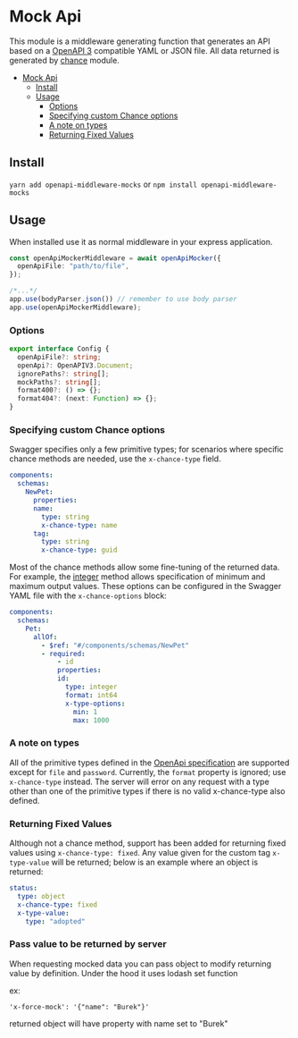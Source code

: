 # Mock Api

This module is a middleware generating function that generates an API based on a [OpenAPI 3](https://swagger.io/docs/specification/basic-structure/) compatible YAML or JSON file. All data returned is generated by [chance](https://chancejs.com/) module.

- [Mock Api](#mock-api)
  - [Install](#install)
  - [Usage](#usage)
    - [Options](#options)
    - [Specifying custom Chance options](#specifying-custom-chance-options)
    - [A note on types](#a-note-on-types)
    - [Returning Fixed Values](#returning-fixed-values)

## Install

`yarn add openapi-middleware-mocks`
or
`npm install openapi-middleware-mocks`

## Usage

When installed use it as normal middleware in your express application.

```ts
const openApiMockerMiddleware = await openApiMocker({
  openApiFile: "path/to/file",
});

/*...*/
app.use(bodyParser.json()) // remember to use body parser
app.use(openApiMockerMiddleware);
```

### Options

```ts
export interface Config {
  openApiFile?: string;
  openApi?: OpenAPIV3.Document;
  ignorePaths?: string[];
  mockPaths?: string[];
  format400?: () => {};
  format404?: (next: Function) => {};
}
```

### Specifying custom Chance options

Swagger specifies only a few primitive types; for scenarios where specific chance methods are needed, use the `x-chance-type` field.

```yaml
components:
  schemas:
    NewPet:
      properties:
      name:
        type: string
        x-chance-type: name
      tag:
        type: string
        x-chance-type: guid
```

Most of the chance methods allow some fine-tuning of the returned data. For example, the [integer](https://chancejs.com/basics/integer.html) method allows specification of minimum and maximum output values. These options can be configured in the Swagger YAML file with the `x-chance-options` block:

```yaml
components:
  schemas:
    Pet:
      allOf:
        - $ref: "#/components/schemas/NewPet"
        - required:
            - id
            properties:
            id:
              type: integer
              format: int64
              x-type-options:
                min: 1
                max: 1000
```

### A note on types

All of the primitive types defined in the [OpenApi specification](https://swagger.io/docs/specification/data-models/data-types/) are supported except for `file` and `password`. Currently, the `format` property is ignored; use `x-chance-type` instead. The server will error on any request with a type other than one of the primitive types if there is no valid x-chance-type also defined.

### Returning Fixed Values

Although not a chance method, support has been added for returning fixed values using `x-chance-type: fixed`. Any value given for the custom tag `x-type-value` will be returned; below is an example where an object is returned:

```yaml
status:
  type: object
  x-chance-type: fixed
  x-type-value:
    type: "adopted"
```

### Pass value to be returned by server

When requesting mocked data you can pass object to modify returning value by definition.
Under the hood it uses lodash set function

ex:
```
'x-force-mock': '{"name": "Burek"}'
```

returned object will have property with name set to "Burek"
